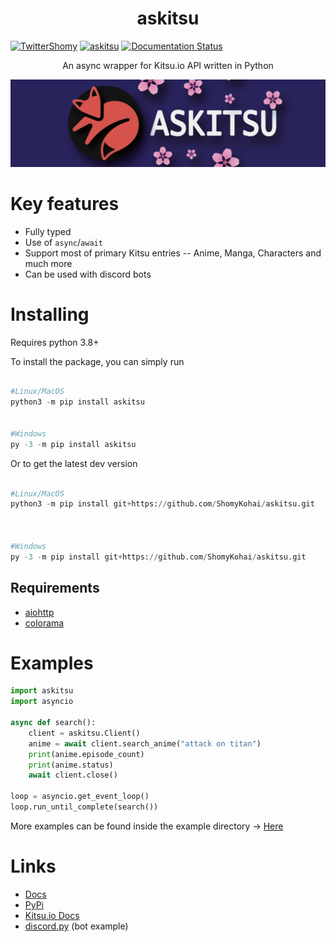 <h1  align="center">
askitsu
</h1>

[![TwitterShomy](https://img.shields.io/badge/-shomykohai-1DA1F2?style=flat&logo=twitter&logoColor=white&labelColor=1DA1F2)](https://twitter.com/shomykohai)
[![askitsu](https://img.shields.io/pypi/v/askitsu?label=askitsu&logo=pypi&logoColor=white&labelColor=blue&color=9cf)](https://pypi.org/project/askitsu/)
[![Documentation Status](https://readthedocs.org/projects/askitsu/badge/?version=latest)](https://askitsu.readthedocs.io/en/latest/?badge=latest)

<p align="center">
  An async wrapper for Kitsu.io API written in Python
</p>

![askitsu](https://github.com/ShomyKohai/askitsu/blob/master/docs/images/dark.png?raw=true "askitsu")
  
# Key features

- Fully typed
- Use of `async`/`await`
- Support most of primary Kitsu entries -- Anime, Manga, Characters and much more
- Can be used with discord bots

# Installing

Requires python 3.8+

To install the package, you can simply run

```py

#Linux/MacOS
python3 -m pip install askitsu


#Windows
py -3 -m pip install askitsu

```

Or to get the latest dev version

```py

#Linux/MacOS
python3 -m pip install git+https://github.com/ShomyKohai/askitsu.git

  

#Windows
py -3 -m pip install git+https://github.com/ShomyKohai/askitsu.git

```

## Requirements

- [aiohttp](https://pypi.org/project/aiohttp/)
- [colorama](https://pypi.org/project/colorama/)

# Examples

```py
import askitsu
import asyncio

async def search():
    client = askitsu.Client()
    anime = await client.search_anime("attack on titan")
    print(anime.episode_count)
    print(anime.status)
    await client.close()

loop = asyncio.get_event_loop()
loop.run_until_complete(search())

```

More examples can be found inside the example directory -> [Here](https://github.com/ShomyKohai/askitsu/tree/master/examples)

# Links

- [Docs](https://askitsu.readthedocs.io/)
- [PyPi](https://pypi.org/project/askitsu/)
- [Kitsu.io Docs](https://kitsu.docs.apiary.io/)
- [discord.py](https://github.com/Rapptz/discord.py) (bot example)
